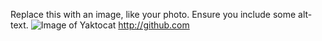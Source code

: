Replace this with an image, like your photo. Ensure you include some alt-text.
![Image of Yaktocat](https://octodex.github.com/images/yaktocat.png)
http://github.com
